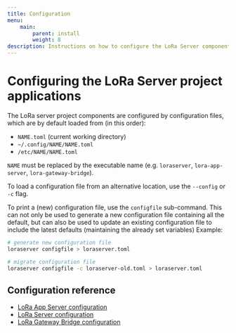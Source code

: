 ```yaml
---
title: Configuration
menu:
    main:
        parent: install
        weight: 8
description: Instructions on how to configure the LoRa Server components.
---
```


# Configuring the LoRa Server project applications

The LoRa server project components are configured by configuration files,
which are by default loaded from (in this order):

* `NAME.toml` (current working directory)
* `~/.config/NAME/NAME.toml`
* `/etc/NAME/NAME.toml`

`NAME` must be replaced by the executable name (e.g. `loraserver`, 
`lora-app-server`, `lora-gateway-bridge`).

To load a configuration file from an alternative location, use
the `--config` or `-c` flag.

To print a (new) configuration file, use the `configfile` sub-command. This
can not only be used to generate a new configuration file containing all the
default, but can also be used to update an existing configuration file to
include the latest defaults (maintaining the already set variables) Example:

```bash
# generate new configuration file
loraserver configfile > loraserver.toml

# migrate configuration file
loraserver configfile -c loraserver-old.toml > loraserver.toml
```

## Configuration reference

* [LoRa App Server configuration](/lora-app-server/install/config/)
* [LoRa Server configuration](/loraserver/install/config/)
* [LoRa Gateway Bridge configuration](/lora-gateway-bridge/install/config/)

